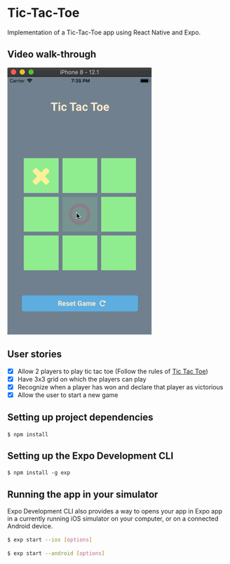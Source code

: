 # Tic-Tac-Toe
Implementation of a Tic-Tac-Toe app using React Native and Expo.

## Video walk-through

![Video walk-through](Tic-Tac-Toe.gif)

## User stories 

- [x] Allow 2 players to play tic tac toe (Follow the rules of [Tic Tac Toe](https://en.wikipedia.org/wiki/Tic-tac-toe#Rules))
- [x] Have 3x3 grid on which the players can play
- [x] Recognize when a player has won and declare that player as victorious
- [x] Allow the user to start a new game

## Setting up project dependencies
```
$ npm install
```

## Setting up the Expo Development CLI
```
$ npm install -g exp
```

## Running the app in your simulator

Expo Development CLI also provides a way to opens your app in Expo app in a currently running iOS simulator on your computer, or on a connected Android device.

```bash
$ exp start --ios [options]
```

```bash
$ exp start --android [options]
```


 
